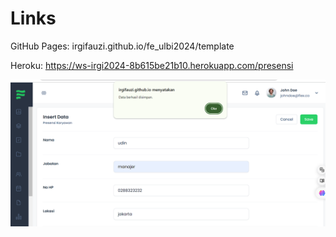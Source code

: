 # Links
GitHub Pages: irgifauzi.github.io/fe_ulbi2024/template

Heroku: https://ws-irgi2024-8b615be21b10.herokuapp.com/presensi

![alt text](image.png)
